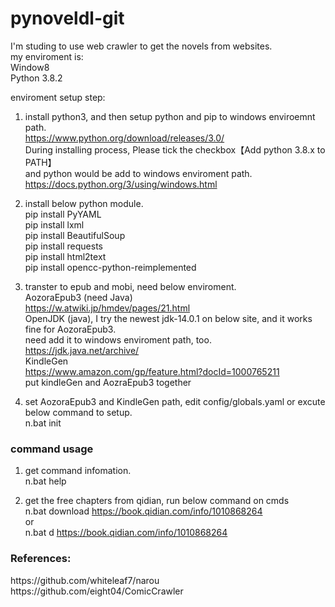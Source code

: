 # pynoveldl-git

I'm studing to use web crawler to get the novels from websites.<br>
my enviroment is:<br>
  Window8<br>
  Python 3.8.2<br>

enviroment setup step:<br>
1. install python3, and then setup python and pip to windows enviroemnt path.<br>
  https://www.python.org/download/releases/3.0/</br>
  During installing process, Please tick the checkbox【Add python 3.8.x to PATH】<br>
  and python would be add to windows enviroment path.<br>
  https://docs.python.org/3/using/windows.html<br>
  
2. install below python module.<br>
 pip install PyYAML<br>
 pip install lxml<br>
 pip install BeautifulSoup<br>
 pip install requests<br>
 pip install html2text<br>
 pip install opencc-python-reimplemented<br>

3. transter to epub and mobi, need below enviroment.<br>
  AozoraEpub3 (need Java)<br>
  https://w.atwiki.jp/hmdev/pages/21.html<br>
  OpenJDK (java), I try the newest jdk-14.0.1 on below site, and it works fine for AozoraEpub3.<br>
  need add it to windows enviroment path, too.<br>
  https://jdk.java.net/archive/<br>
  KindleGen  <br>
  https://www.amazon.com/gp/feature.html?docId=1000765211<br>
  put kindleGen and AozraEpub3 together

4. set AozoraEpub3 and KindleGen path, edit config/globals.yaml or excute below command to setup. <br>
  n.bat init<br>
  
<h3>command usage</h3>

1. get command infomation.<br>
  n.bat help<br>

2. get the free chapters from qidian, run below command on cmds<br>
  n.bat download https://book.qidian.com/info/1010868264<br>
  or<br>
  n.bat d https://book.qidian.com/info/1010868264<br>
  
<h3>References:</h3>
  https://github.com/whiteleaf7/narou<br>
  https://github.com/eight04/ComicCrawler<br>
